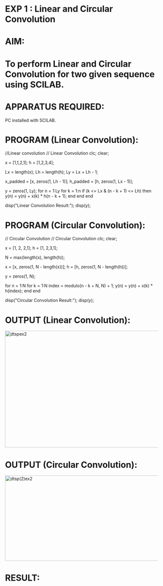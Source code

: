 # EXP 1 : Linear and Circular Convolution

# AIM: 

# To perform Linear and Circular Convolution for two given sequence using SCILAB. 

# APPARATUS REQUIRED: 
PC installed with SCILAB. 

# PROGRAM (Linear Convolution): 

//Linear convolution
// Linear Convolution
clc;
clear;


x = [1,1,2,1];
h = [1,2,3,4];


Lx = length(x);
Lh = length(h);
Ly = Lx + Lh - 1;


x_padded = [x, zeros(1, Lh - 1)];
h_padded = [h, zeros(1, Lx - 1)];


y = zeros(1, Ly);
for n = 1:Ly
    for k = 1:n
        if (k <= Lx & (n - k + 1) <= Lh) then
            y(n) = y(n) + x(k) * h(n - k + 1);
        end
    end
end

disp("Linear Convolution Result:");
disp(y);



# PROGRAM (Circular Convolution): 

// Circular Convolution
// Circular Convolution
clc;
clear;

x = [1, 2, 2,1];
h = [1, 2,3,1];


N = max(length(x), length(h));


x = [x, zeros(1, N - length(x))];
h = [h, zeros(1, N - length(h))];


y = zeros(1, N);


for n = 1:N
    for k = 1:N
        index = modulo(n - k + N, N) + 1;
        y(n) = y(n) + x(k) * h(index);
    end
end

disp("Circular Convolution Result:");
disp(y);

# OUTPUT  (Linear Convolution): 
<img width="793" height="384" alt="dtspex2" src="https://github.com/user-attachments/assets/704a85ab-dced-4081-9fea-ecd86296f869" />


# OUTPUT (Circular Convolution): 
<img width="793" height="281" alt="dtsp(2)ex2" src="https://github.com/user-attachments/assets/25f1d6fe-fefc-4538-93f6-a0226095440b" />

# RESULT: 
